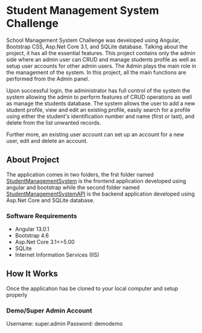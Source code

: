 # Student Management System Challenge

School Management System Challenge was developed using Angular, Bootstrap CSS, Asp.Net Core 3.1, and SQLite database. Talking about the project, it has all the essential features. This project contains only the admin side where an admin user can CRUD and manage students profile as well as setup user accounts for other admin users. The Admin plays the main role in the management of the system. In this project, all the main functions are performed from the Admin panel.

Upon successful login, the administrator has full control of the system the system allowing the admin to perform features of CRUD operations as well as manage the students database. The system allows the user to add a new student profile, view and edit an existing profile, easily search for a profile using either the student's identification number and name (first or last), and delete from the list unwanted records.

Further more, an existing user account can set up an account for a new user, edit and delete an account.

## About Project
The application comes in two folders, the frst folder named [StudentManagementSystem](https://github.com/Campilax/StudentManagementSystemChallenge/tree/main/StudentManagementSystem) is the frontend application developed using angular and bootstrap while the second folder named [StudentManagementSystemAPI](https://github.com/Campilax/StudentManagementSystemChallenge/tree/main/StudentManagementSystemAPI) is the backend application developed using Asp.Net Core and SQLite database.


### Software Requirements
- Angular 13.0.1
- Bootstrap 4.6
- Asp.Net Core 3.1<=5.00
- SQLite
- Internet Information Services (IIS)

## How It Works
Once the application has be cloned to your local computer and setup properly

### Demo/Super Admin Account
Username: super.admin
Password: demodemo
